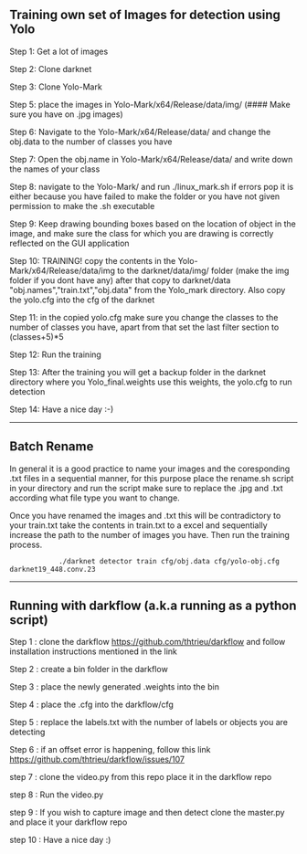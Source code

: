 ## Training own set of Images for detection using Yolo

Step 1: Get a lot of images

Step 2: Clone darknet 

Step 3: Clone Yolo-Mark

Step 5: place the images in Yolo-Mark/x64/Release/data/img/ (#### Make sure you have on .jpg images)

Step 6: Navigate to the Yolo-Mark/x64/Release/data/ and change the obj.data to the number of classes you have

Step 7: Open the obj.name in Yolo-Mark/x64/Release/data/ and write down the names of your class

Step 8: navigate to the Yolo-Mark/ and run ./linux_mark.sh if errors pop it is either because you have failed to make the folder or you have not given permission to make the .sh executable 

Step 9: Keep drawing bounding boxes based on the location of object in the image, and make sure the class for which you are drawing is correctly reflected on the GUI application

Step 10: TRAINING! copy the contents in the Yolo-Mark/x64/Release/data/img to the darknet/data/img/ folder (make the img folder if you dont have any) after that copy to darknet/data  "obj.names","train.txt","obj.data" from the Yolo_mark directory. Also copy the yolo.cfg into the cfg of the darknet

Step 11: in the copied yolo.cfg make sure you change the classes to the number of classes you have, apart from that set the last filter section to (classes+5)*5

Step 12: Run the training

Step 13: After the training you will get a backup folder in the darknet directory where you Yolo_final.weights use this weights, the yolo.cfg to run detection

Step 14: Have a nice day :-)

------------------------------------------------------------------------------------------------------------------------

## Batch Rename

In general it is a good practice to name your images and the coresponding .txt files in a sequential manner, for this purpose place the rename.sh script in your directory and run the script make sure to replace the .jpg and .txt according what file type you want to change.

Once you have renamed the images and .txt this will be contradictory to your train.txt take the contents in train.txt to a excel and sequentially increase the path to the number of images you have. Then run the training process.

                ./darknet detector train cfg/obj.data cfg/yolo-obj.cfg darknet19_448.conv.23


---------------------------------------------------------------------------------------------------------------------------

## Running with darkflow (a.k.a running as a python script)

Step 1 : clone the darkflow https://github.com/thtrieu/darkflow and follow installation instructions mentioned in the link

Step 2 : create a bin folder in the darkflow

Step 3 : place the newly generated <generated>.weights into the bin

Step 4 : place the <generated>.cfg into the darkflow/cfg

Step 5 : replace the labels.txt with the number of labels or objects you are detecting  

Step 6 : if an offset error is happening, follow this link https://github.com/thtrieu/darkflow/issues/107 

step 7 : clone the video.py from this repo place it in the darkflow repo

step 8 : Run the video.py

step 9 : If you wish to capture image and then detect clone the master.py and place it your darkflow repo

step 10 : Have a nice day :)
